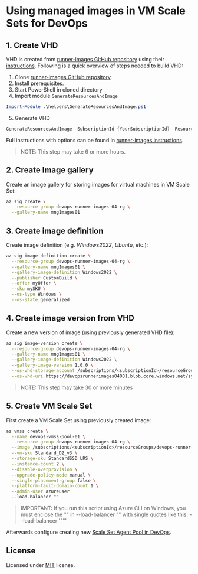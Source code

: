 
# Using managed images in VM Scale Sets for DevOps



## 1. Create VHD

VHD is created from [runner-images GitHub repository](https://github.com/actions/runner-images) using their [instructions](https://github.com/actions/runner-images/blob/main/docs/create-image-and-azure-resources.md). Following is a quick overview of steps needed to build VHD:

1. Clone [runner-images GitHub repository](https://github.com/actions/runner-images).
2. Install [prerequisites](https://github.com/actions/runner-images/blob/main/docs/create-image-and-azure-resources.md#prepare-environment-and-image-deployment).
3. Start PowerShell in cloned directory
4. Import module `GenerateResourcesAndImage`
```PowerShell
Import-Module .\helpers\GenerateResourcesAndImage.ps1    
```
5. Generate VHD
```PowerShell
GenerateResourcesAndImage -SubscriptionId {YourSubscriptionId} -ResourceGroupName "myTestResourceGroup" -ImageGenerationRepositoryRoot "$pwd" -ImageType Windows2022 -AzureLocation "East US"
```

Full instructions with options can be found in [runner-images instructions](https://github.com/actions/runner-images/blob/main/docs/create-image-and-azure-resources.md). 

> NOTE: This step may take 6 or more hours.

## 2. Create Image gallery 

Create an image gallery for storing images for virtual machines in VM Scale Set:

```bash
az sig create \
  --resource-group devops-runner-images-04-rg \
  --gallery-name mngImages01
```

## 3. Create image definition

Create image definition (e.g. _Windows2022_, _Ubuntu_, etc.):

```bash
az sig image-definition create \
  --resource-group devops-runner-images-04-rg \
  --gallery-name mngImages01 \
  --gallery-image-definition Windows2022 \
  --publisher CustomBuild \
  --offer myOffer \
  --sku mySKU \
  --os-type Windows \
  --os-state generalized
```
 
## 4. Create image version from VHD

Create a new version of image (using previously generated VHD file):

```bash
az sig image-version create \
  --resource-group devops-runner-images-04-rg \
  --gallery-name mngImages01 \
  --gallery-image-definition Windows2022 \
  --gallery-image-version 1.0.0 \
  --os-vhd-storage-account /subscriptions/<subscriptionId>/resourceGroups/imageGroups/providers/Microsoft.Storage/storageAccounts/devopsrunnerimages04001 \
  --os-vhd-uri https://devopsrunnerimages04001.blob.core.windows.net/system/Microsoft.Compute/Images/images/packer-osDisk.vhd
```
> NOTE: This step may take 30 or more minutes

## 5. Create VM Scale Set

First create a VM Scale Set using previously created image:

```bash
az vmss create \
  --name devops-vmss-pool-01 \
  --resource-group devops-runner-images-04-rg \
  --image /subscriptions/<subscriptionId>/resourceGroups/devops-runner-images-04-rg/providers/Microsoft.Compute/galleries/mngImages01/images/Windows2022/versions/1.0.0 \
  --vm-sku Standard_D2_v3 \
  --storage-sku StandardSSD_LRS \
  --instance-count 2 \
  --disable-overprovision \
  --upgrade-policy-mode manual \
  --single-placement-group false \
  --platform-fault-domain-count 1 \
  --admin-user azureuser
  --load-balancer ""
```

> IMPORTANT: If you run this script using Azure CLI on Windows, you must enclose the "" in --load-balancer "" with single quotes like this: --load-balancer '""'

Afterwards configure creating new [Scale Set Agent Pool in DevOps](https://learn.microsoft.com/en-us/azure/devops/pipelines/agents/scale-set-agents?view=azure-devops).

## License

Licensed under [MIT](LICENSE.md) license.